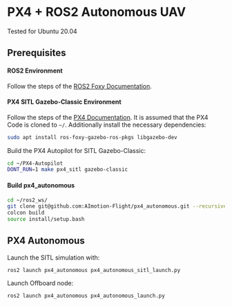 # PX4 + ROS2 Autonomous UAV
Tested for Ubuntu 20.04
## Prerequisites
#### ROS2 Environment
Follow the steps of the [ROS2 Foxy Documentation](https://docs.ros.org/en/foxy/Installation.html).
#### PX4 SITL Gazebo-Classic Environment
Follow the steps of the [PX4 Documentation](https://docs.px4.io/main/en/dev_setup/dev_env_linux_ubuntu.html#simulation-and-nuttx-pixhawk-targets).
It is assumed that the PX4 Code is cloned to ```~/```.
Additionally install the necessary dependencies:
```bash
sudo apt install ros-foxy-gazebo-ros-pkgs libgazebo-dev
```
Build the PX4 Autopilot for SITL Gazebo-Classic:
```bash
cd ~/PX4-Autopilot
DONT_RUN=1 make px4_sitl gazebo-classic
```
#### Build px4_autonomous
```bash
cd ~/ros2_ws/
git clone git@github.com:AImotion-Flight/px4_autonomous.git --recursive src/
colcon build
source install/setup.bash
```
## PX4 Autonomous
Launch the SITL simulation with:
```
ros2 launch px4_autonomous px4_autonomous_sitl_launch.py
```
Launch Offboard node:
```bash
ros2 launch px4_autonomous px4_autonomous_launch.py
```
